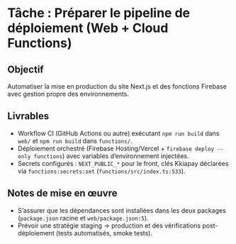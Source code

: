 # Tâche : Préparer le pipeline de déploiement (Web + Cloud Functions)

## Objectif
Automatiser la mise en production du site Next.js et des fonctions Firebase avec gestion propre des environnements.

## Livrables
- Workflow CI (GitHub Actions ou autre) exécutant `npm run build` dans `web/` et `npm run build` dans `functions/`.
- Déploiement orchestré (Firebase Hosting/Vercel + `firebase deploy --only functions`) avec variables d’environnement injectées.
- Secrets configurés : `NEXT_PUBLIC_*` pour le front, clés Kkiapay déclarées via `functions:secrets:set` (`functions/src/index.ts:533`).

## Notes de mise en œuvre
- S’assurer que les dépendances sont installées dans les deux packages (`package.json` racine et `web/package.json:5`).
- Prévoir une stratégie staging → production et des vérifications post-déploiement (tests automatisés, smoke tests).

